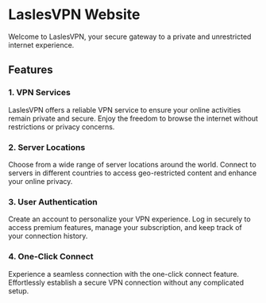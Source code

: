 # LaslesVPN Website

Welcome to LaslesVPN, your secure gateway to a private and unrestricted internet experience.

## Features

### 1. VPN Services

LaslesVPN offers a reliable VPN service to ensure your online activities remain private and secure. Enjoy the freedom to browse the internet without restrictions or privacy concerns.

### 2. Server Locations

Choose from a wide range of server locations around the world. Connect to servers in different countries to access geo-restricted content and enhance your online privacy.

### 3. User Authentication

Create an account to personalize your VPN experience. Log in securely to access premium features, manage your subscription, and keep track of your connection history.

### 4. One-Click Connect

Experience a seamless connection with the one-click connect feature. Effortlessly establish a secure VPN connection without any complicated setup.
